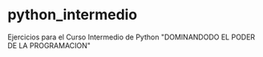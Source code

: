 # python_intermedio
Ejercicios para el Curso Intermedio de Python "DOMINANDODO EL PODER DE LA PROGRAMACION"
